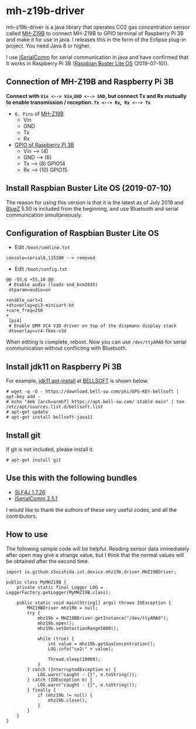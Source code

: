 # mh-z19b-driver
mh-z19b-driver is a java library that operates CO2 gas concentration sensor called [MH-Z19B](https://www.winsen-sensor.com/d/files/infrared-gas-sensor/mh-z19b-co2-ver1_0.pdf) to connect MH-Z19B to GPIO terminal of Raspberry Pi 3B and make it for use in java. I releases this in the form of the Eclipse plug-in project.
You need Java 8 or higher.

I use [jSerialComm](https://github.com/Fazecast/jSerialComm)
for serial communication in java and have confirmed that it works in Raspberry Pi 3B ([Raspbian Buster Lite OS](https://www.raspberrypi.org/downloads/raspbian/) (2019-07-10)).

## Connection of MH-Z19B and Raspberry Pi 3B
**Connect with `Vin <--> Vin`,`GND <--> GND`, but connect Tx and Rx mutually to enable transmission / reception. `Tx <--> Rx`,` Rx <--> Tx`**
- `6. Pins` of [MH-Z19B](https://www.winsen-sensor.com/d/files/infrared-gas-sensor/mh-z19b-co2-ver1_0.pdf)
  - Vin
  - GND
  - Tx
  - Rx
- [GPIO of Raspberry Pi 3B](https://www.raspberrypi.org/documentation/usage/gpio/README.md)
  - Vin --> (4)
  - GND --> (6)
  - Tx --> (8) GPIO14
  - Rx --> (10) GPIO15
  
## Install Raspbian Buster Lite OS (2019-07-10)
The reason for using this version is that it is the latest as of July 2019 and [BlueZ](http://www.bluez.org/) 5.50 is included from the beginning, and use Bluetooth and serial communication simultaneously.

## Configuration of Raspbian Buster Lite OS
- Edit `/boot/cmdline.txt`
```
console=serial0,115200 --> removed
```
- Edit `/boot/config.txt`
```
@@ -55,6 +55,10 @@
 # Enable audio (loads snd_bcm2835)
 dtparam=audio=on
 
+enable_uart=1
+dtoverlay=pi3-miniuart-bt
+core_freq=250
+
 [pi4]
 # Enable DRM VC4 V3D driver on top of the dispmanx display stack
 dtoverlay=vc4-fkms-v3d
```
When editing is complete, reboot. Now you can use `/dev/ttyAMA0` for serial communication without conflicting with Bluetooth.

## Install jdk11 on Raspberry Pi 3B
For example, [jdk11 apt-install](https://apt.bell-sw.com/) at [BELLSOFT](https://bell-sw.com/) is shown below.
```
# wget -q -O - https://download.bell-sw.com/pki/GPG-KEY-bellsoft | apt-key add -
# echo "deb [arch=armhf] https://apt.bell-sw.com/ stable main" | tee /etc/apt/sources.list.d/bellsoft.list
# apt-get update
# apt-get install bellsoft-java11
```

## Install git
If git is not included, please install it.
```
# apt-get install git
```

## Use this with the following bundles
- [SLF4J 1.7.26](https://www.slf4j.org/)
- [jSerialComm 2.5.1](https://mvnrepository.com/artifact/com.fazecast/jSerialComm/2.5.1)

I would like to thank the authors of these very useful codes, and all the contributors.

## How to use
The following sample code will be helpful. Reading sensor data immediately after open may give a strange value, but I think that the normal values will be obtained after the second time.
```
import io.github.s5uishida.iot.device.mhz19b.driver.MHZ19BDriver;

public class MyMHZ19B {
    private static final Logger LOG = LoggerFactory.getLogger(MyMHZ19B.class);
    
    public static void main(String[] args) throws IOException {
        MHZ19BDriver mhz19b = null;
        try {
            mhz19b = MHZ19BDriver.getInstance("/dev/ttyAMA0");
            mhz19b.open();
            mhz19b.setDetectionRange5000();
            
            while (true) {
                int value = mhz19b.getGasConcentration();
                LOG.info("co2:" + value);
                
                Thread.sleep(10000);
            }
        } catch (InterruptedException e) {
            LOG.warn("caught - {}", e.toString());
        } catch (IOException e) {
            LOG.warn("caught - {}", e.toString());
        } finally {
            if (mhz19b != null) {
                mhz19b.close();
            }
        }
    }
}
```

